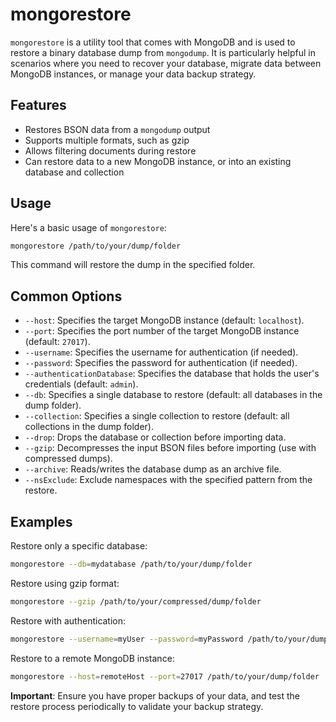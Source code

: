 # mongorestore

`mongorestore` is a utility tool that comes with MongoDB and is used to restore a binary database dump from `mongodump`. It is particularly helpful in scenarios where you need to recover your database, migrate data between MongoDB instances, or manage your data backup strategy.

## Features

- Restores BSON data from a `mongodump` output
- Supports multiple formats, such as gzip
- Allows filtering documents during restore
- Can restore data to a new MongoDB instance, or into an existing database and collection

## Usage

Here's a basic usage of `mongorestore`:

```bash
mongorestore /path/to/your/dump/folder
```

This command will restore the dump in the specified folder.

## Common Options

- `--host`: Specifies the target MongoDB instance (default: `localhost`).
- `--port`: Specifies the port number of the target MongoDB instance (default: `27017`).
- `--username`: Specifies the username for authentication (if needed).
- `--password`: Specifies the password for authentication (if needed).
- `--authenticationDatabase`: Specifies the database that holds the user's credentials (default: `admin`).
- `--db`: Specifies a single database to restore (default: all databases in the dump folder).
- `--collection`: Specifies a single collection to restore (default: all collections in the dump folder).
- `--drop`: Drops the database or collection before importing data.
- `--gzip`: Decompresses the input BSON files before importing (use with compressed dumps).
- `--archive`: Reads/writes the database dump as an archive file.
- `--nsExclude`: Exclude namespaces with the specified pattern from the restore.

## Examples

Restore only a specific database:

```bash
mongorestore --db=mydatabase /path/to/your/dump/folder
```

Restore using gzip format:

```bash
mongorestore --gzip /path/to/your/compressed/dump/folder
```

Restore with authentication:

```bash
mongorestore --username=myUser --password=myPassword /path/to/your/dump/folder
```

Restore to a remote MongoDB instance:

```bash
mongorestore --host=remoteHost --port=27017 /path/to/your/dump/folder
```

**Important**: Ensure you have proper backups of your data, and test the restore process periodically to validate your backup strategy.
